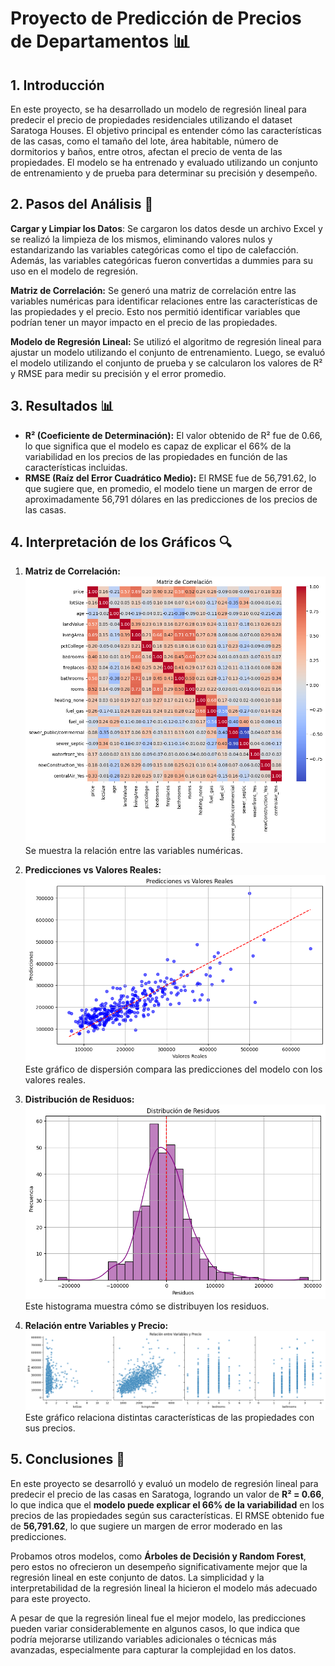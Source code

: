 # Proyecto de Predicción de Precios de Departamentos 📊

## 1. Introducción
En este proyecto, se ha desarrollado un modelo de regresión lineal para predecir el precio de propiedades residenciales utilizando el dataset Saratoga Houses. El objetivo principal es entender cómo las características de las casas, como el tamaño del lote, área habitable, número de dormitorios y baños, entre otros, afectan el precio de venta de las propiedades. El modelo se ha entrenado y evaluado utilizando un conjunto de entrenamiento y de prueba para determinar su precisión y desempeño.

## 2. Pasos del Análisis 🔧
**Cargar y Limpiar los Datos**: Se cargaron los datos desde un archivo Excel y se realizó la limpieza de los mismos, eliminando valores nulos y estandarizando las variables categóricas como el tipo de calefacción. Además, las variables categóricas fueron convertidas a dummies para su uso en el modelo de regresión.

**Matriz de Correlación:** Se generó una matriz de correlación entre las variables numéricas para identificar relaciones entre las características de las propiedades y el precio. Esto nos permitió identificar variables que podrían tener un mayor impacto en el precio de las propiedades.

**Modelo de Regresión Lineal:** Se utilizó el algoritmo de regresión lineal para ajustar un modelo utilizando el conjunto de entrenamiento. Luego, se evaluó el modelo utilizando el conjunto de prueba y se calcularon los valores de R² y RMSE para medir su precisión y el error promedio.

## 3. Resultados 📊

* **R² (Coeficiente de Determinación):** El valor obtenido de R² fue de 0.66, lo que significa que el modelo es capaz de explicar el 66% de la variabilidad en los precios de las propiedades en función de las características incluidas.
* **RMSE (Raíz del Error Cuadrático Medio):** El RMSE fue de 56,791.62, lo que sugiere que, en promedio, el modelo tiene un margen de error de aproximadamente 56,791 dólares en las predicciones de los precios de las casas.

## 4. Interpretación de los Gráficos 🔍
1. **Matriz de Correlación:**
   ![Matriz de Correlación](MatrizCorrelacion.png)  
   Se muestra la relación entre las variables numéricas.

2. **Predicciones vs Valores Reales:**
   ![Predicciones vs Valores Reales](prediccionesvsvaloresreales.png)  
   Este gráfico de dispersión compara las predicciones del modelo con los valores reales.

3. **Distribución de Residuos:**
   ![Distribución de Residuos](distribucionderesiduos.png)  
   Este histograma muestra cómo se distribuyen los residuos.

4. **Relación entre Variables y Precio:**
   ![Relación entre Variables y Precio](variablesvsprecio.png)  
   Este gráfico relaciona distintas características de las propiedades con sus precios.

## 5. Conclusiones 🏁
En este proyecto se desarrolló y evaluó un modelo de regresión lineal para predecir el precio de las casas en Saratoga, logrando un valor de **R² = 0.66**, lo que indica que el **modelo puede explicar el 66% de la variabilidad** en los precios de las propiedades según sus características. El RMSE obtenido fue de **56,791.62**, lo que sugiere un margen de error moderado en las predicciones.

Probamos otros modelos, como **Árboles de Decisión y Random Forest**, pero estos no ofrecieron un desempeño significativamente mejor que la regresión lineal en este conjunto de datos. La simplicidad y la interpretabilidad de la regresión lineal la hicieron el modelo más adecuado para este proyecto.

A pesar de que la regresión lineal fue el mejor modelo, las predicciones pueden variar considerablemente en algunos casos, lo que indica que podría mejorarse utilizando variables adicionales o técnicas más avanzadas, especialmente para capturar la complejidad en los datos.

